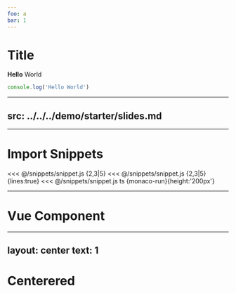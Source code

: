 ```yaml
---
foo: a
bar: 1
---
```


# Title

**Hello** World

[](./a)

```ts {a}
console.log('Hello World')
```

---
src: ../../../demo/starter/slides.md
---

---

# Import Snippets

<<< @/snippets/snippet.js {2,3|5}
<<< @/snippets/snippet.js {2,3|5}{lines:true}
<<< @/snippets/snippet.js ts {monaco-run}{height:'200px'}

---

# Vue Component

<div title="1" />
<Comp :x="1" />

---
layout: center
text: 1
---

# Centerered
